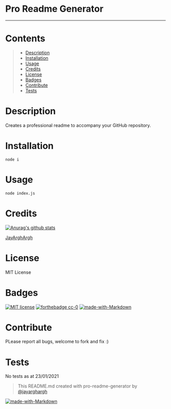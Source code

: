 # Pro Readme Generator
___
# Contents
> - [Description](#Description)
> - [Installation](#Installation)
> - [Usage](#Usage)
> - [Credits](#Credits)
> - [License](#License)
> - [Badges](#Badges)
> - [Contribute](#Contribute)
> - [Tests](#Tests)

# Description
Creates a professional readme to accompany your GitHub repository.
# Installation
`node i`
# Usage
`node index.js`
# Credits
[![Anurag's github stats](https://github-readme-stats.vercel.app/api?username=JayArghArgh&theme=solarized-light)](https://github.com/JayArghArgh/github-readme-stats)

[JayArghArgh](https://www.github.com/JayArghArgh)
# License
MIT License
# Badges
[![MIT license](https://img.shields.io/badge/License-MIT-blue.svg)](https://lbesson.mit-license.org/) [![forthebadge cc-0](http://ForTheBadge.com/images/badges/cc-0.svg)](http://ForTheBadge.com) [![made-with-Markdown](https://img.shields.io/badge/Made%20with-Markdown-1f425f.svg)](http://commonmark.org) 
# Contribute
PLease report all bugs, welcome to fork and fix :)
# Tests
No tests as at 23/01/2021

> This README.md created with pro-readme-generator by [@jayarghargh](https://github.com/JayArghArgh)

[![made-with-Markdown](https://img.shields.io/badge/Made%20with-Markdown-1f425f.svg)](http://commonmark.org)

